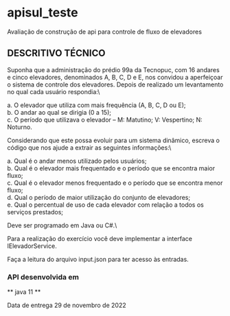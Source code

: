 # apisul_teste
Avaliação de construção de api para controle de fluxo de elevadores

## DESCRITIVO TÉCNICO

Suponha que a administração do prédio 99a da Tecnopuc, com 16 andares e cinco elevadores, denominados A, B, C, D e E, nos convidou a aperfeiçoar o sistema de controle dos elevadores. Depois de realizado um levantamento no qual cada usuário respondia:\

a. O elevador que utiliza com mais frequência (A, B, C, D ou E);\
b. O andar ao qual se dirigia (0 a 15);\
c. O período que utilizava o elevador – M: Matutino; V: Vespertino; N: Noturno.

Considerando que este possa evoluir para um sistema dinâmico, escreva o código que nos ajude a extrair as seguintes informações:\

a. Qual é o andar menos utilizado pelos usuários;\
b. Qual é o elevador mais frequentado e o período que se encontra maior fluxo;\
c. Qual é o elevador menos frequentado e o período que se encontra menor fluxo;\
d. Qual o período de maior utilização do conjunto de elevadores;\
e. Qual o percentual de uso de cada elevador com relação a todos os serviços prestados;

Deve ser programado em Java ou C#.\

Para a realização do exercício você deve implementar a interface IElevadorService.

Faça a leitura do arquivo input.json para ter acesso às entradas.

### API desenvolvida em 
** java 11 **

Data de entrega 29 de novembro de 2022
